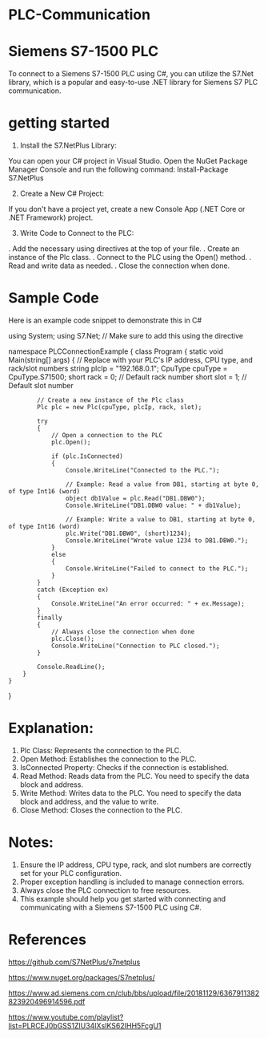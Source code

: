 # PLC-Communication

# Siemens S7-1500 PLC
To connect to a Siemens S7-1500 PLC using C#, you can utilize the S7.Net library, which is a popular and easy-to-use .NET library for Siemens S7 PLC communication.

# getting started

1. Install the S7.NetPlus Library:

You can open your C# project in Visual Studio.
Open the NuGet Package Manager Console and run the following command:
Install-Package S7.NetPlus

2. Create a New C# Project:

If you don't have a project yet, create a new Console App (.NET Core or .NET Framework) project.

3. Write Code to Connect to the PLC:

. Add the necessary using directives at the top of your file.
. Create an instance of the Plc class.
. Connect to the PLC using the Open() method.
. Read and write data as needed.
. Close the connection when done.

# Sample Code

Here is an example code snippet to demonstrate this in C#

using System;
using S7.Net;  // Make sure to add this using the directive

namespace PLCConnectionExample
{
    class Program
    {
        static void Main(string[] args)
        {
            // Replace with your PLC's IP address, CPU type, and rack/slot numbers
            string plcIp = "192.168.0.1";
            CpuType cpuType = CpuType.S71500;
            short rack = 0;  // Default rack number
            short slot = 1;  // Default slot number

            // Create a new instance of the Plc class
            Plc plc = new Plc(cpuType, plcIp, rack, slot);

            try
            {
                // Open a connection to the PLC
                plc.Open();

                if (plc.IsConnected)
                {
                    Console.WriteLine("Connected to the PLC.");

                    // Example: Read a value from DB1, starting at byte 0, of type Int16 (word)
                    object db1Value = plc.Read("DB1.DBW0");
                    Console.WriteLine("DB1.DBW0 value: " + db1Value);

                    // Example: Write a value to DB1, starting at byte 0, of type Int16 (word)
                    plc.Write("DB1.DBW0", (short)1234);
                    Console.WriteLine("Wrote value 1234 to DB1.DBW0.");
                }
                else
                {
                    Console.WriteLine("Failed to connect to the PLC.");
                }
            }
            catch (Exception ex)
            {
                Console.WriteLine("An error occurred: " + ex.Message);
            }
            finally
            {
                // Always close the connection when done
                plc.Close();
                Console.WriteLine("Connection to PLC closed.");
            }

            Console.ReadLine();
        }
    }
}

# Explanation:
 1. Plc Class: Represents the connection to the PLC.
 2. Open Method: Establishes the connection to the PLC.
 3. IsConnected Property: Checks if the connection is established.
 4. Read Method: Reads data from the PLC. You need to specify the data block and address.
 5. Write Method: Writes data to the PLC. You need to specify the data block and address, and the value to write.
 6. Close Method: Closes the connection to the PLC.

# Notes:
 1. Ensure the IP address, CPU type, rack, and slot numbers are correctly set for your PLC configuration.
 2. Proper exception handling is included to manage connection errors.
 3. Always close the PLC connection to free resources.
 4. This example should help you get started with connecting and communicating with a Siemens S7-1500 PLC using C#.

# References
https://github.com/S7NetPlus/s7netplus

https://www.nuget.org/packages/S7netplus/

https://www.ad.siemens.com.cn/club/bbs/upload/file/20181129/6367911382823920496914596.pdf

https://www.youtube.com/playlist?list=PLRCEJ0bGSS1ZlU34IXsIKS62IHH5FcgU1
